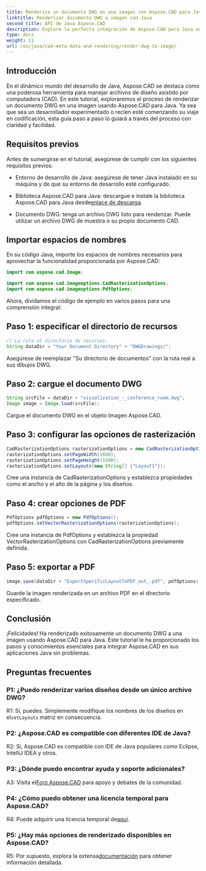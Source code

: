```yaml
---
title: Renderice un documento DWG en una imagen con Aspose.CAD para Java
linktitle: Renderizar documento DWG a imagen con Java
second_title: API de Java Aspose.CAD
description: Explore la perfecta integración de Aspose.CAD para Java en la representación de documentos DWG en imágenes. Siga nuestra guía paso a paso para obtener resultados eficientes.
type: docs
weight: 11
url: /es/java/cad-meta-data-and-rendering/render-dwg-to-image/
---
```

## Introducción

En el dinámico mundo del desarrollo de Java, Aspose.CAD se destaca como una poderosa herramienta para manejar archivos de diseño asistido por computadora (CAD). En este tutorial, exploraremos el proceso de renderizar un documento DWG en una imagen usando Aspose.CAD para Java. Ya sea que sea un desarrollador experimentado o recién esté comenzando su viaje en codificación, esta guía paso a paso lo guiará a través del proceso con claridad y facilidad.

## Requisitos previos

Antes de sumergirse en el tutorial, asegúrese de cumplir con los siguientes requisitos previos:

- Entorno de desarrollo de Java: asegúrese de tener Java instalado en su máquina y de que su entorno de desarrollo esté configurado.

-  Biblioteca Aspose.CAD para Java: descargue e instale la biblioteca Aspose.CAD para Java desde[enlace de descarga](https://releases.aspose.com/cad/java/).

- Documento DWG: tenga un archivo DWG listo para renderizar. Puede utilizar un archivo DWG de muestra o su propio documento CAD.

## Importar espacios de nombres

En su código Java, importe los espacios de nombres necesarios para aprovechar la funcionalidad proporcionada por Aspose.CAD:

```java
import com.aspose.cad.Image;

import com.aspose.cad.imageoptions.CadRasterizationOptions;
import com.aspose.cad.imageoptions.PdfOptions;
```

Ahora, dividamos el código de ejemplo en varios pasos para una comprensión integral:

## Paso 1: especificar el directorio de recursos

```java
// La ruta al directorio de recursos.
String dataDir = "Your Document Directory" + "DWGDrawings/";
```

Asegúrese de reemplazar "Su directorio de documentos" con la ruta real a sus dibujos DWG.

## Paso 2: cargue el documento DWG

```java
String srcFile = dataDir + "visualization_-_conference_room.dwg";
Image image = Image.load(srcFile);
```

Cargue el documento DWG en el objeto Imagen Aspose.CAD.

## Paso 3: configurar las opciones de rasterización

```java
CadRasterizationOptions rasterizationOptions = new CadRasterizationOptions();
rasterizationOptions.setPageWidth(1600);
rasterizationOptions.setPageHeight(1600);
rasterizationOptions.setLayouts(new String[] {"Layout1"});
```

Cree una instancia de CadRasterizationOptions y establezca propiedades como el ancho y el alto de la página y los diseños.

## Paso 4: crear opciones de PDF

```java
PdfOptions pdfOptions = new PdfOptions();
pdfOptions.setVectorRasterizationOptions(rasterizationOptions);
```

Cree una instancia de PdfOptions y establezca la propiedad VectorRasterizationOptions con CadRasterizationOptions previamente definida.

## Paso 5: exportar a PDF

```java
image.save(dataDir + "ExportSpecificLayoutToPDF_out_.pdf", pdfOptions);
```

Guarde la imagen renderizada en un archivo PDF en el directorio especificado.

## Conclusión

¡Felicidades! Ha renderizado exitosamente un documento DWG a una imagen usando Aspose.CAD para Java. Este tutorial le ha proporcionado los pasos y conocimientos esenciales para integrar Aspose.CAD en sus aplicaciones Java sin problemas.

## Preguntas frecuentes

### P1: ¿Puedo renderizar varios diseños desde un único archivo DWG?

 R1: Sí, puedes. Simplemente modifique los nombres de los diseños en el`setLayouts` matriz en consecuencia.

### P2: ¿Aspose.CAD es compatible con diferentes IDE de Java?

R2: Sí, Aspose.CAD es compatible con IDE de Java populares como Eclipse, IntelliJ IDEA y otros.

### P3: ¿Dónde puedo encontrar ayuda y soporte adicionales?

 A3: Visita el[Foro Aspose.CAD](https://forum.aspose.com/c/cad/19) para apoyo y debates de la comunidad.

### P4: ¿Cómo puedo obtener una licencia temporal para Aspose.CAD?

 R4: Puede adquirir una licencia temporal de[aquí](https://purchase.aspose.com/temporary-license/).

### P5: ¿Hay más opciones de renderizado disponibles en Aspose.CAD?

 R5: Por supuesto, explora la extensa[documentación](https://reference.aspose.com/cad/java/) para obtener información detallada.